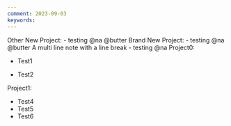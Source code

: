 ```yaml
---
comment: 2023-09-03
keywords:
---
```

Other New Project:
	- testing @na @butter
Brand New Project:
	- testing @na @butter
		A multi line note
		with a line break
	- testing @na
Project0:

- Test1

- Test2

Project1:
- Test4
- Test5
- Test6

